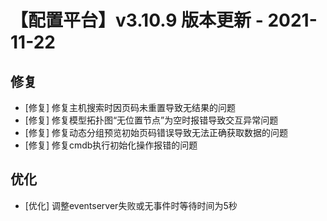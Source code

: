 # 【配置平台】v3.10.9 版本更新 - 2021-11-22

## 修复

-  [修复] 修复主机搜索时因页码未重置导致无结果的问题
-  [修复] 修复模型拓扑图“无位置节点”为空时报错导致交互异常问题
-  [修复] 修复动态分组预览初始页码错误导致无法正确获取数据的问题
-  [修复] 修复cmdb执行初始化操作报错的问题

## 优化

-  [优化] 调整eventserver失败或无事件时等待时间为5秒